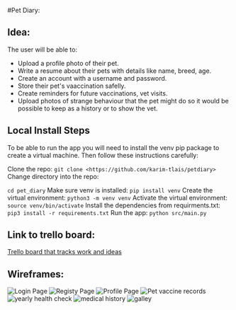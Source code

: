 #Pet Diary:

## Idea:

The user will be able to:

* Upload a profile photo of their pet.
* Write a resume about their pets with details like name, breed, age.
* Create an account with a username and password.
* Store their pet's vaaccination safelly.
* Create reminders for future vaccinations, vet visits.
* Upload photos of strange behaviour that the pet might do so it would be possible to keep as a history or to show the vet.

## Local Install Steps

To be able to run the app you will need to install the venv pip package to create a virtual machine.
Then follow these instructions carefully:

Clone the repo:
```git clone <https://github.com/karim-tlais/petdiary>```
Change directory into the repo:

```cd pet_diary```
Make sure venv is installed:
```pip install venv```
Create the virtual environment: ```python3 -m venv venv```
Activate the virtual environment: ```source venv/bin/activate```
Install the dependencies from requirments.txt: 
```pip3 install -r requirements.txt```
Run the app:
```python src/main.py```


## Link to trello board:

[Trello board that tracks work and ideas](https://trello.com/b/UJZCgc6E/pet-history)

## Wireframes:

![Login Page](docs/wireframes/Login_page.png)
![Registy Page](docs/wireframes/registry_page.png)
![Profile Page](docs/wireframes/profile_page.png)
![Pet vaccine records](docs/wireframes/pet_vaccine_records.png)
![yearly health check](docs/wireframes/yearly_health_check.png)
![medical history](docs/wireframes/medical_history.png)
![galley](docs/wireframes/gallery.png)